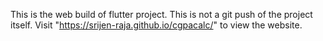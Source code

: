 This is the web build of flutter project. This is not a git push of the project itself.
Visit "https://srijen-raja.github.io/cgpacalc/" to view the website.
